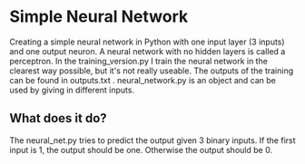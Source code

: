 # Simple Neural Network
Creating a simple neural network in Python with one input layer (3 inputs) and one output neuron. A neural network with no hidden layers is called a perceptron. In the training_version.py I train the neural network in the clearest way possible, but it's not really useable. The outputs of the training can be found in outputs.txt .
neural_network.py is an object and can be used by giving in different inputs.


## What does it do?
The neural_net.py tries to predict the output given 3 binary inputs. If the first input is 1, the output should be one. Otherwise the output should be 0.

